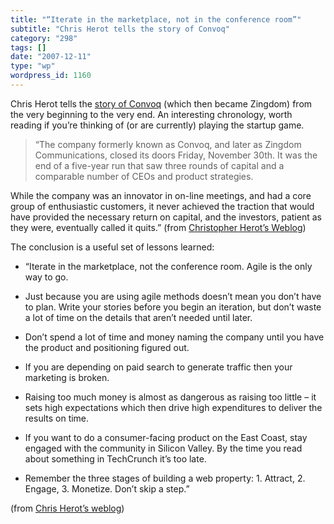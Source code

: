 ```yaml
---
title: "“Iterate in the marketplace, not in the conference room”"
subtitle: "Chris Herot tells the story of Convoq"
category: "298"
tags: []
date: "2007-12-11"
type: "wp"
wordpress_id: 1160
---
```

Chris Herot tells the [story of Convoq](http://herot.typepad.com/cherot/2007/12/convoq-and-zing.html) (which then became Zingdom) from the very beginning to the very end. An interesting chronology, worth reading if you’re thinking of (or are currently) playing the startup game.
> “The company formerly known as Convoq, and later as Zingdom Communications, closed its doors Friday, November 30th. It was the end of a five-year run that saw three rounds of capital and a comparable number of CEOs and product strategies.

While the company was an innovator in on-line meetings, and had a core group of enthusiastic customers, it never achieved the traction that would have provided the necessary return on capital, and the investors, patient as they were, eventually called it quits.” (from [Christopher Herot’s Weblog](http://herot.typepad.com/cherot/2007/12/convoq-and-zing.html))

The conclusion is a useful set of lessons learned:

> 

- “Iterate in the marketplace, not the conference room. Agile is the only way to go.

- Just because you are using agile methods doesn’t mean you don’t have to plan. Write your stories before you begin an iteration, but don’t waste a lot of time on the details that aren’t needed until later.

- Don’t spend a lot of time and money naming the company until you have the product and positioning figured out.

- If you are depending on paid search to generate traffic then your marketing is broken.

- Raising too much money is almost as dangerous as raising too little – it sets high expectations which then drive high expenditures to deliver the results on time.

- If you want to do a consumer-facing product on the East Coast, stay engaged with the community in Silicon Valley. By the time you read about something in TechCrunch it’s too late.

- Remember the three stages of building a web property: 1. Attract, 2. Engage, 3. Monetize. Don’t skip a step.”

(from [Chris Herot’s weblog](http://herot.typepad.com/cherot/2007/12/convoq-and-zing.html))